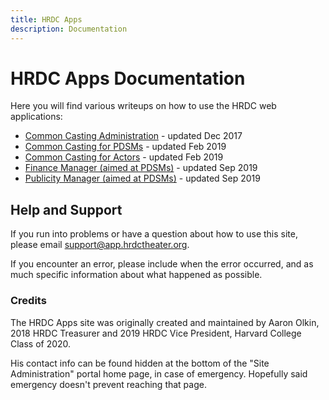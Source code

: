 ```yaml
---
title: HRDC Apps
description: Documentation
---
```


# HRDC Apps Documentation

Here you will find various writeups on how to use the HRDC web applications:

- [Common Casting Administration](/walkthrough.html) - updated Dec 2017
- [Common Casting for PDSMs](/pdsm_intro.html) - updated Feb 2019
- [Common Casting for Actors](/actors.html) - updated Feb 2019
- [Finance Manager (aimed at PDSMs)](/finance.html) - updated Sep 2019
- [Publicity Manager (aimed at PDSMs)](/publicity.html) - updated Sep 2019

## Help and Support

If you run into problems or have a question about how to use this site, please
email [support@app.hrdctheater.org](mailto:support@app.hrdctheater.org).

If you encounter an error, please include when the error occurred, and as much
specific information about what happened as possible.

### Credits

The HRDC Apps site was originally created and maintained by Aaron Olkin, 2018
HRDC Treasurer and 2019 HRDC Vice President, Harvard College Class of 2020.

His contact info can be found hidden at the bottom of the "Site Administration"
portal home page, in case of emergency. Hopefully said emergency doesn't
prevent reaching that page.
